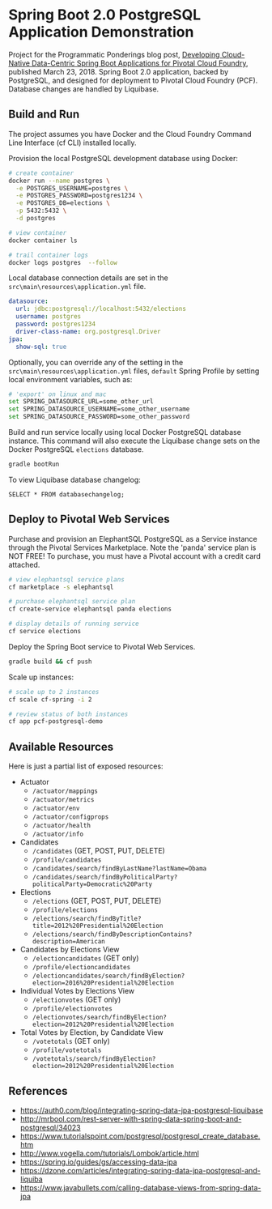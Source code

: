 # Spring Boot 2.0 PostgreSQL Application Demonstration

Project for the Programmatic Ponderings blog post, [Developing Cloud-Native Data-Centric Spring Boot Applications for Pivotal Cloud Foundry](https://wp.me/p1RD28-5Jh), published March 23, 2018. Spring Boot 2.0 application, backed by PostgreSQL, and designed for deployment to Pivotal Cloud Foundry (PCF). Database changes are handled by Liquibase.

## Build and Run

The project assumes you have Docker and the Cloud Foundry Command Line Interface (cf CLI) installed locally.

Provision the local PostgreSQL development database using Docker:

```bash
# create container
docker run --name postgres \
  -e POSTGRES_USERNAME=postgres \
  -e POSTGRES_PASSWORD=postgres1234 \
  -e POSTGRES_DB=elections \
  -p 5432:5432 \
  -d postgres

# view container
docker container ls

# trail container logs
docker logs postgres  --follow
```

Local database connection details are set in the `src\main\resources\application.yml` file.

```yaml
datasource:
  url: jdbc:postgresql://localhost:5432/elections
  username: postgres
  password: postgres1234
  driver-class-name: org.postgresql.Driver
jpa:
  show-sql: true
```

Optionally, you can override any of the setting in the `src\main\resources\application.yml` files, `default` Spring Profile by setting local environment variables, such as:

```bash
# 'export' on linux and mac
set SPRING_DATASOURCE_URL=some_other_url
set SPRING_DATASOURCE_USERNAME=some_other_username
set SPRING_DATASOURCE_PASSWORD=some_other_password
```

Build and run service locally using local Docker PostgreSQL database instance. This command will also execute the Liquibase change sets on the Docker PostgreSQL `elections` database.

```bash
gradle bootRun
```

To view Liquibase database changelog:

```postgresplsql
SELECT * FROM databasechangelog;
```

## Deploy to Pivotal Web Services

Purchase and provision an ElephantSQL PostgreSQL as a Service instance through the Pivotal Services Marketplace. Note the 'panda' service plan is NOT FREE! To purchase, you must have a Pivotal account with a credit card attached.

```bash
# view elephantsql service plans
cf marketplace -s elephantsql

# purchase elephantsql service plan
cf create-service elephantsql panda elections

# display details of running service
cf service elections
```

Deploy the Spring Boot service to Pivotal Web Services.

```bash
gradle build && cf push
```

Scale up instances:

```bash
# scale up to 2 instances
cf scale cf-spring -i 2

# review status of both instances
cf app pcf-postgresql-demo
```

## Available Resources
Here is just a partial list of exposed resources:
- Actuator
  - `/actuator/mappings`
  - `/actuator/metrics`
  - `/actuator/env`
  - `/actuator/configprops`
  - `/actuator/health`
  - `/actuator/info`
- Candidates
  - `/candidates` (GET, POST, PUT, DELETE)
  - `/profile/candidates`
  - `/candidates/search/findByLastName?lastName=Obama`
  - `/candidates/search/findByPoliticalParty?politicalParty=Democratic%20Party`
- Elections
  - `/elections` (GET, POST, PUT, DELETE)
  - `/profile/elections`
  - `/elections/search/findByTitle?title=2012%20Presidential%20Election`
  - `/elections/search/findByDescriptionContains?description=American`
- Candidates by Elections View
  - `/electioncandidates` (GET only)
  - `/profile/electioncandidates`
  - `/electioncandidates/search/findByElection?election=2016%20Presidential%20Election`
- Individual Votes by Elections View
  - `/electionvotes` (GET only)
  - `/profile/electionvotes`
  - `/electionvotes/search/findByElection?election=2012%20Presidential%20Election`
- Total Votes by Election, by Candidate View
  - `/votetotals` (GET only)
  - `/profile/votetotals`
  - `/votetotals/search/findByElection?election=2012%20Presidential%20Election`

## References

- <https://auth0.com/blog/integrating-spring-data-jpa-postgresql-liquibase>
- <http://mrbool.com/rest-server-with-spring-data-spring-boot-and-postgresql/34023>
- <https://www.tutorialspoint.com/postgresql/postgresql_create_database.htm>
- <http://www.vogella.com/tutorials/Lombok/article.html>
- <https://spring.io/guides/gs/accessing-data-jpa>
- <https://dzone.com/articles/integrating-spring-data-jpa-postgresql-and-liquiba>
- <https://www.javabullets.com/calling-database-views-from-spring-data-jpa>
